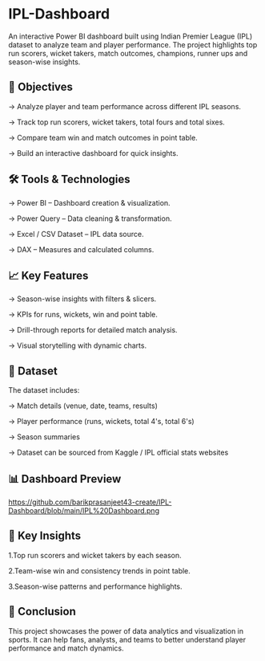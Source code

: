 # IPL-Dashboard
An interactive Power BI dashboard built using Indian Premier League (IPL) dataset to analyze team and player performance. The project highlights top run scorers, wicket takers, match outcomes, champions, runner ups and season-wise insights.

## 🎯 Objectives

-> Analyze player and team performance across different IPL seasons.

-> Track top run scorers, wicket takers, total fours and total sixes.

-> Compare team win and match outcomes in point table.

-> Build an interactive dashboard for quick insights.


## 🛠️ Tools & Technologies

-> Power BI – Dashboard creation & visualization.

-> Power Query – Data cleaning & transformation.

-> Excel / CSV Dataset – IPL data source.

-> DAX – Measures and calculated columns.


## 📈 Key Features

-> Season-wise insights with filters & slicers.

-> KPIs for runs, wickets, win  and point table.

-> Drill-through reports for detailed match analysis.

-> Visual storytelling with dynamic charts.


## 📂 Dataset

The dataset includes:

-> Match details (venue, date, teams, results)

-> Player performance (runs, wickets, total 4's, total 6's)

-> Season summaries

-> Dataset can be sourced from Kaggle / IPL official stats websites


## 📊 Dashboard Preview
https://github.com/barikprasanjeet43-create/IPL-Dashboard/blob/main/IPL%20Dashboard.png


## 📌 Key Insights

1.Top run scorers and wicket takers by each season.

2.Team-wise win  and consistency trends in point table.

3.Season-wise patterns and performance highlights.


## 📢 Conclusion

This project showcases the power of data analytics and visualization in sports. It can help fans, analysts, and teams to better understand player performance and match dynamics.

